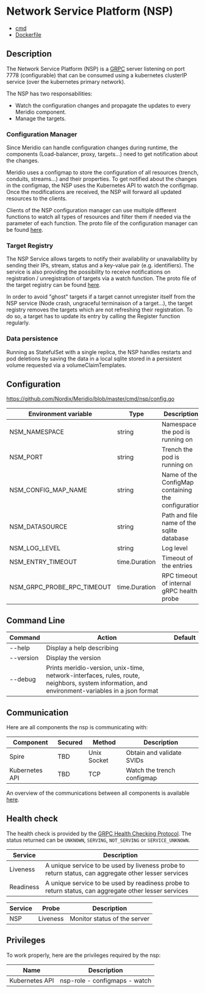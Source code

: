 # Network Service Platform (NSP)

* [cmd](https://github.com/Nordix/Meridio/tree/master/cmd/nsp)
* [Dockerfile](https://github.com/Nordix/Meridio/tree/master/build/nsp)

## Description

The Network Service Platform (NSP) is a [GRPC](https://grpc.io/) server listening on port 7778 (configurable) that can be consumed using a kubernetes clusterIP service (over the kubernetes primary network).

The NSP has two responsabilities: 
- Watch the configuration changes and propagate the updates to every Meridio component.
- Manage the targets.

### Configuration Manager

Since Meridio can handle configuration changes during runtime, the components (Load-balancer, proxy, targets...) need to get notification about the changes.

Meridio uses a configmap to store the configuration of all resources (trench, conduits, streams...) and their properties. To get notified about the changes in the configmap, the NSP uses the Kubernetes API to watch the configmap. Once the modifications are received, the NSP will forward all updated resources to the clients.

Clients of the NSP configuration manager can use multiple different functions to watch all types of resources and filter them if needed via the parameter of each function. The proto file of the configuration manager can be found [here](https://github.com/Nordix/Meridio/blob/master/api/nsp/v1/configurationmanager.proto).

### Target Registry

The NSP Service allows targets to notify their availability or unavailability by sending their IPs, stream, status and a key-value pair (e.g. identifiers). The service is also providing the possibility to receive notifications on registration / unregistration of targets via a watch function. The proto file of the target registry can be found [here](https://github.com/Nordix/Meridio/blob/master/api/nsp/v1/targetregistry.proto).

In order to avoid "ghost" targets if a target cannot unregister itself from the NSP service (Node crash, ungraceful terminaison of a target...), the target registry removes the targets which are not refreshing their registration. To do so, a target has to update its entry by calling the Register function regularly.

### Data persistence

Running as StatefulSet with a single replica, the NSP handles restarts and pod deletions by saving the data in a local sqlite stored in a persistent volume requested via a volumeClaimTemplates.

## Configuration 

https://github.com/Nordix/Meridio/blob/master/cmd/nsp/config.go

Environment variable | Type | Description | Default
--- | --- | --- | ---
NSM_NAMESPACE | string | Namespace the pod is running on | default
NSM_PORT | string | Trench the pod is running on | 7778
NSM_CONFIG_MAP_NAME | string | Name of the ConfigMap containing the configuration | meridio-configuration
NSM_DATASOURCE | string | Path and file name of the sqlite database | /run/nsp/data/registry.db
NSM_LOG_LEVEL | string | Log level | DEBUG
NSM_ENTRY_TIMEOUT | time.Duration | Timeout of the entries | 60s
NSM_GRPC_PROBE_RPC_TIMEOUT | time.Duration | RPC timeout of internal gRPC health probe | 1s

## Command Line 

Command | Action | Default 
--- | --- | ---
--help | Display a help describing |
--version | Display the version |
--debug | Prints meridio-version, unix-time, network-interfaces, rules, route, neighbors, system information, and environment-variables in a json format |

## Communication 

Here are all components the nsp is communicating with:

Component | Secured | Method | Description
--- | --- | --- | ---
Spire | TBD | Unix Socket | Obtain and validate SVIDs
Kubernetes API | TBD | TCP | Watch the trench configmap

An overview of the communications between all components is available [here](resources.md).

## Health check

The health check is provided by the [GRPC Health Checking Protocol](https://github.com/grpc/grpc/blob/master/doc/health-checking.md). The status returned can be `UNKNOWN`, `SERVING`, `NOT_SERVING` or `SERVICE_UNKNOWN`.

Service | Description
--- | ---
Liveness | A unique service to be used by liveness probe to return status, can aggregate other lesser services
Readiness | A unique service to be used by readiness probe to return status, can aggregate other lesser services

Service | Probe | Description
--- | --- | ---
NSP | Liveness | Monitor status of the server

## Privileges

To work properly, here are the privileges required by the nsp:

Name | Description
--- | ---
Kubernetes API | nsp-role - configmaps - watch

